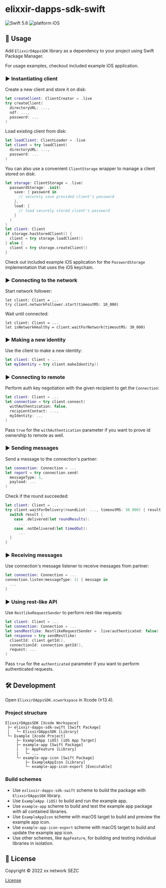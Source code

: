# elixxir-dapps-sdk-swift

![Swift 5.6](https://img.shields.io/badge/swift-5.6-orange.svg)
![platform iOS](https://img.shields.io/badge/platform-iOS-blue.svg)

## 📖 Usage

Add `ElixxirDAppsSDK` library as a dependency to your project using Swift Package Manager.

For usage examples, checkout included example iOS application.

### ▶️ Instantiating client

Create a new client and store it on disk:

```swift
let createClient: ClientCreator = .live
try createClient(
  directoryURL: ...,
  ndf: ...,
  password: ...
)
```

Load existing client from disk:

```swift
let loadClient: ClientLoader = .live
let client = try loadClient(
  directoryURL: ..., 
  password: ...
)
```

You can also use a convenient `ClientStorage` wrapper to manage a client stored on disk:

```swift
let storage: ClientStorage = .live(
  passwordStorage: .init(
    save: { password in
      // securely save provided client's password
    },
    load: {
      // load securely stored client's password
    }
  )
)
let client: Client
if storage.hasStoredClient() {
  client = try storage.loadClient()
} else {
  client = try storage.createClient()
}
```

Check out included example iOS application for the `PasswordStorage` implementation that uses the iOS keychain.

### ▶️ Connecting to the network

Start network follower:

```
let client: Client = ...
try client.networkFollower.start(timeoutMS: 10_000)
```

Wait until connected:

```
let client: Client = ...
let isNetworkHealthy = client.waitForNetwork(timeoutMS: 30_000)
```

### ▶️ Making a new identity

Use the client to make a new identity:

```swift
let client: Client = ...
let myIdentity = try client.makeIdentity()
```

### ▶️ Connecting to remote

Perform auth key negotiation with the given recipient to get the `Connection`:

```swift
let client: Client = ...
let connection = try client.connect(
  withAuthentication: false,
  recipientContact: ..., 
  myIdentity: ...
)
```

Pass `true` for the `withAuthentication` parameter if you want to prove id ownership to remote as well.

### ▶️ Sending messages

Send a message to the connection's partner:

```swift
let connection: Connection = ...
let report = try connection.send(
  messageType: 1, 
  payload: ...
)
```

Check if the round succeeded:

```swift
let client: Client = ...
try client.waitForDelivery(roundList: ..., timeoutMS: 30_000) { result in
  switch result {
    case .delivered(let roundResults):
      ...
    case .notDelivered(let timedOut):
      ...
  }
}
```

### ▶️ Receiving messages

Use connection's message listener to receive messages from partner:

```swift
let connection: Connection = ...
connection.listen(messageType: 1) { message in
  ...
}
```

### ▶️ Using rest-like API

Use `RestlikeRequestSender` to perform rest-like requests:

```swift
let client: Client = ...
let connection: Connection = ...
let sendRestlike: RestlikeRequestSender = .live(authenticated: false)
let response = try sendRestlike(
  clientId: client.getId(),
  connectionId: connection.getId(),
  request: ...
)
```

Pass `true` for the `authenticated` parameter if you want to perform authenticated requests.

## 🛠 Development

Open `ElixxirDAppsSDK.xcworkspace` in Xcode (≥13.4).

### Project structure

```
ElixxirDAppsSDK [Xcode Workspace]
 ├─ elixxir-dapps-sdk-swift [Swift Package]
 |   └─ ElixxirDAppsSDK [Library]
 └─ Example [Xcode Project]
     ├─ ExampleApp (iOS) [iOS App Target]
     ├─ example-app [Swift Package]
     |   ├─ AppFeature [Library]
     |   └─ ...
     └─ example-app-icon [Swift Package] 
         ├─ ExampleAppIcon [Library]
         └─ example-app-icon-export [Executable]
```

### Build schemes

- Use `exlixxir-dapps-sdk-swift` scheme to build the package with `ElixxirDAppsSDK` library.
- Use `ExampleApp (iOS)` to build and run the example app.
- Use `example-app` scheme to build and test the example app package with all contained libraries.
- Use `ExampleAppIcon` scheme with macOS target to build and preview the example app icon.
- Use `example-app-icon-export` scheme with macOS target to build and update the example app icon.
- Use other schemes, like `AppFeature`, for building and testing individual libraries in isolation.

## 📄 License

Copyright © 2022 xx network SEZC

[License](LICENSE)
